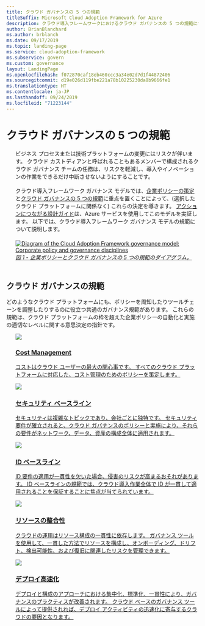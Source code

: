 ```yaml
---
title: クラウド ガバナンスの 5 つの規範
titleSuffix: Microsoft Cloud Adoption Framework for Azure
description: クラウド導入フレームワークにおけるクラウド ガバナンスの 5 つの規範について説明します。
author: BrianBlanchard
ms.author: brblanch
ms.date: 09/17/2019
ms.topic: landing-page
ms.service: cloud-adoption-framework
ms.subservice: govern
ms.custom: governance
layout: LandingPage
ms.openlocfilehash: f072870caf18eb460ccc3a34e02d7d1f44872406
ms.sourcegitcommit: d19e026d119fbe221a78b10225230da8b9666fe1
ms.translationtype: HT
ms.contentlocale: ja-JP
ms.lasthandoff: 09/24/2019
ms.locfileid: "71223144"
---
```

# <a name="the-five-disciplines-of-cloud-governance"></a>クラウド ガバナンスの 5 つの規範

<!-- markdownlint-disable MD033 -->

<ul class="panelContent cardsI">
    <li style="display: flex; flex-direction: column;">
        <div class="cardSize">
            <div class="cardPadding" style="padding-bottom:10px;">
                <div class="card" style="padding-bottom:10px;">
                    <div class="cardText" style="padding-left:0px;">
ビジネス プロセスまたは技術プラットフォームの変更にはリスクが伴います。 クラウド カストディアンと呼ばれることもあるメンバーで構成されるクラウド ガバナンス チームの任務は、リスクを軽減し、導入やイノベーションの作業をできるだけ中断させないようにすることです。<br/><br/>クラウド導入フレームワーク ガバナンス モデルでは、<a href="./corporate-policy.md">企業ポリシーの策定</a>と<a href="#disciplines-of-cloud-governance">クラウド ガバナンスの 5 つの規範</a>に重点を置くことによって、(選択したクラウド プラットフォームに関係なく) これらの決定を導きます。 <a href="./guides/index.md">アクションにつながる設計ガイド</a>は、Azure サービスを使用してこのモデルを実証します。 以下では、クラウド導入フレームワーク ガバナンス モデルの規範について説明します。
                    </div>
                </div>
            </div>
        </div>
    </li>
    <li style="display: flex; flex-direction: column;">
        <a href="../_images/operational-transformation-govern-highres.png" style="display: flex; flex-direction: column; flex: 1 0 auto;">
            <div class="cardSize">
                <div class="cardPadding" style="padding-bottom:10px;">
                    <div class="card" style="padding-bottom:10px;">
                        <div class="cardText" style="padding-left:0px;">
    <img src="../_images/operational-transformation-govern-highres.png" alt="Diagram of the Cloud Adoption Framework governance model: Corporate policy and governance disciplines">
    <br>
    <i>図 1 - 企業ポリシーとクラウド ガバナンスの 5 つの規範のダイアグラム。</i>
                        </div>
                    </div>
                </div>
            </div>
        </a>
    </li>
</ul>

<!-- markdownlint-enable MD033 -->

## <a name="disciplines-of-cloud-governance"></a>クラウド ガバナンスの規範

どのようなクラウド プラットフォームにも、ポリシーを周知したりツールチェーンを調整したりするのに役立つ共通のガバナンス規範があります。 これらの規範は、クラウド プラットフォームの枠を超えた企業ポリシーの自動化と実施の適切なレベルに関する意思決定の指針です。

<!-- markdownlint-disable MD033 -->

<ul class="panelContent cardsA">
<li style="display: flex; flex-direction: column;">
    <a href="./cost-management/index.md" style="display: flex; flex-direction: column; flex: 1 0 auto;">
        <div class="cardSize" style="flex: 1 0 auto; display: flex;">
            <div class="cardPadding" style="display: flex;">
                <div class="card">
                    <div class="cardImageOuter">
                        <div class="cardImage">
                            <img src="../_images/govern/cost-management.png" class="x-hidden-focus"/>
                        </div>
                    </div>
                    <div class="cardText">
                        <h3>Cost Management</h3>
                        <p>コストはクラウド ユーザーの最大の関心事です。 すべてのクラウド プラットフォームに対応した、コスト管理のためのポリシーを策定します。</p>
                    </div>
                </div>
            </div>
        </div>
    </a>
</li>
<li style="display: flex; flex-direction: column;">
    <a href="./security-baseline/index.md" style="display: flex; flex-direction: column; flex: 1 0 auto;">
        <div class="cardSize" style="flex: 1 0 auto; display: flex;">
            <div class="cardPadding" style="display: flex;">
                <div class="card">
                    <div class="cardImageOuter">
                        <div class="cardImage">
                            <img src="../_images/govern/security-baseline.png" class="x-hidden-focus"/>
                        </div>
                    </div>
                    <div class="cardText">
                        <h3>セキュリティ ベースライン</h3>
                        <p>セキュリティは複雑なトピックであり、会社ごとに独特です。 セキュリティ要件が確立されると、クラウド ガバナンスのポリシーと実施により、それらの要件がネットワーク、データ、資産の構成全体に適用されます。</p>
                    </div>
                </div>
            </div>
        </div>
    </a>
</li>
<li style="display: flex; flex-direction: column;">
    <a href="./identity-baseline/index.md" style="display: flex; flex-direction: column; flex: 1 0 auto;">
        <div class="cardSize" style="flex: 1 0 auto; display: flex;">
            <div class="cardPadding" style="display: flex;">
                <div class="card">
                    <div class="cardImageOuter">
                        <div class="cardImage">
                            <img src="../_images/govern/identity-baseline.png" class="x-hidden-focus"/>
                        </div>
                    </div>
                    <div class="cardText">
                        <h3>ID ベースライン</h3>
                        <p>ID 要件の適用が一貫性を欠いた場合、侵害のリスクが高まるおそれがあります。 ID ベースラインの規範では、クラウド導入作業全体で ID が一貫して適用されることを保証することに焦点が当てられています。</p>
                    </div>
                </div>
            </div>
        </div>
    </a>
</li>
<li style="display: flex; flex-direction: column;">
    <a href="./resource-consistency/index.md" style="display: flex; flex-direction: column; flex: 1 0 auto;">
        <div class="cardSize" style="flex: 1 0 auto; display: flex;">
            <div class="cardPadding" style="display: flex;">
                <div class="card">
                    <div class="cardImageOuter">
                        <div class="cardImage">
                            <img src="../_images/govern/resource-consistency.png" class="x-hidden-focus"/>
                        </div>
                    </div>
                    <div class="cardText">
                        <h3>リソースの整合性</h3>
                        <p>クラウドの運用はリソース構成の一貫性に依存します。 ガバナンス ツールを使用して、一貫した方法でリソースを構成し、オンボーディング、ドリフト、検出可能性、および復旧に関連したリスクを管理できます。</p>
                    </div>
                </div>
            </div>
        </div>
    </a>
</li>
<li style="display: flex; flex-direction: column;">
    <a href="./deployment-acceleration/index.md" style="display: flex; flex-direction: column; flex: 1 0 auto;">
        <div class="cardSize" style="flex: 1 0 auto; display: flex;">
            <div class="cardPadding" style="display: flex;">
                <div class="card">
                    <div class="cardImageOuter">
                        <div class="cardImage">
                            <img src="../_images/govern/deployment-acceleration.png" class="x-hidden-focus"/>
                        </div>
                    </div>
                    <div class="cardText">
                        <h3>デプロイ高速化</h3>
                        <p>デプロイと構成のアプローチにおける集中化、標準化、一貫性により、ガバナンスのプラクティスが改善されます。 クラウド ベースのガバナンス ツールによって提供されれば、デプロイ アクティビティの迅速化に寄与するクラウドの要因となります。</p>
                    </div>
                </div>
            </div>
        </div>
    </a>
</li>
</ul>

<!-- markdownlint-enable MD033 -->
